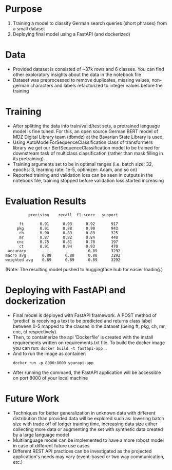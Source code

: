 # Purpose

1. Training a model to classify German search queries (short phrases) from a small dataset
2. Deploying final model using a FastAPI (and dockerized)

# Data

* Provided dataset is consisted of ~37k rows and 6 classes. You can find other exploratory insights about the data in the notebook file
* Dataset was preprocessed to remove duplicates, missing values, non-german characters and labels refactorized to integer values before the training

# Training 

* After splitting the data into train/valid/test sets, a pretrained language model is fine tuned. For this, an open source German BERT model of MDZ Digital Library team (dbmdz) at the Bavarian State Library is used.
* Using AutoModelForSequenceClassification class of transformers library we get our BertSequenceClassification model to be trained for downstream task of multiclass classification (rather than mask filling in its pretraining)
* Training arguments set to be in optimal ranges (i.e. batch size: 32, epochs: 3, learning rate: 1e-5, optimizer: Adam, and so on)
* Reported training and validation loss can be seen in outputs in the notebook file, training stopped before validation loss started increasing

# Evaluation Results

              precision    recall  f1-score   support

          ft       0.91      0.93      0.92       917
         pkg       0.91      0.88      0.90       943
          ch       0.90      0.89      0.89       325
          mr       0.87      0.82      0.84       440
         cnc       0.75      0.81      0.78       197
          ct       0.91      0.94      0.93       470
     accuracy                           0.89      3292
    macro avg       0.88      0.88      0.88      3292 
    weighted avg    0.89      0.89      0.89      3292


(Note: The resulting model pushed to huggingface hub for easier loading.)

# Deploying with FastAPI and dockerization

* Final model is deployed with FastAPI framework. A POST method of 'predict' is receiving a text to be predicted and returns class label between 0-5 mapped to the classes in the dataset (being ft, pkg, ch, mr, cnc, ct respectively).
* Then, to containerize the api 'Dockerfile' is created with the install requirements written on requirements.txt file. To build the docker image you can run:
  `docker build -t fastapi-app .`
* And to run the image as container:
  ```
  docker run -p 8000:8000 yourapi-app
  ```
* After running the command, the FastAPI application will be accessible on port 8000 of your local machine

# Future Work

* Techniques for better generalization in unknown data with different distribution than provided data will be explored such as: lowering batch size with trade off of longer training time, increasing data size either collecting more data or augmenting the set with synthetic data created by a large language model
* Multilanguage model can be implemented to have a more robost model in case of different future use cases
* Different REST API practices can be investigated as the projected application's needs may vary (event-based or two way communication, etc.)
